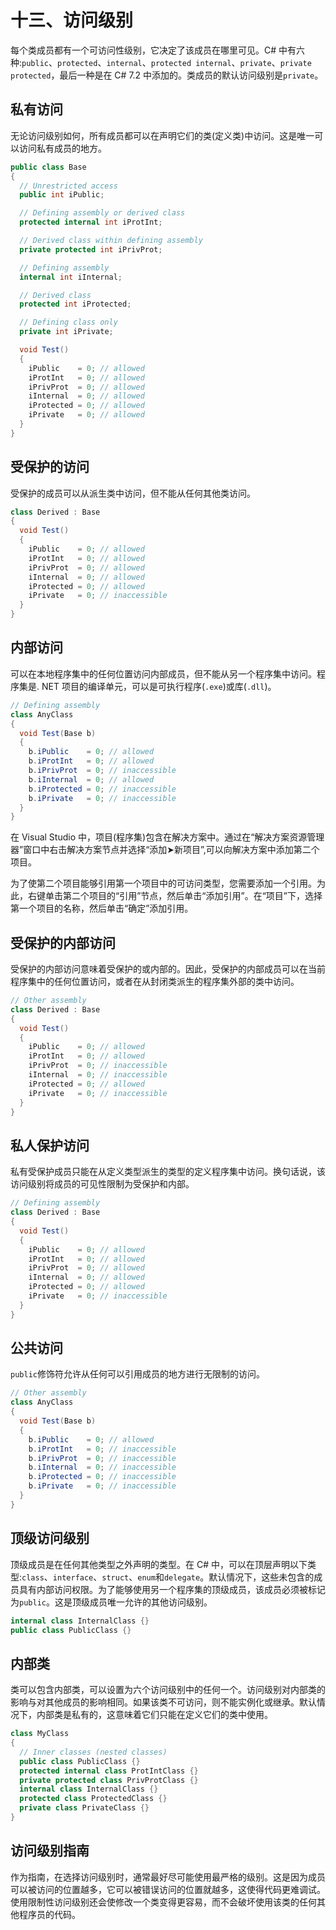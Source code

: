 # 十三、访问级别

每个类成员都有一个可访问性级别，它决定了该成员在哪里可见。C# 中有六种:`public`、`protected`、`internal`、`protected internal`、`private`、`private protected`，最后一种是在 C# 7.2 中添加的。类成员的默认访问级别是`private`。

## 私有访问

无论访问级别如何，所有成员都可以在声明它们的类(定义类)中访问。这是唯一可以访问私有成员的地方。

```cs
public class Base
{
  // Unrestricted access
  public int iPublic;

  // Defining assembly or derived class
  protected internal int iProtInt;

  // Derived class within defining assembly
  private protected int iPrivProt;

  // Defining assembly
  internal int iInternal;

  // Derived class
  protected int iProtected;

  // Defining class only
  private int iPrivate;

  void Test()
  {
    iPublic    = 0; // allowed
    iProtInt   = 0; // allowed
    iPrivProt  = 0; // allowed
    iInternal  = 0; // allowed
    iProtected = 0; // allowed
    iPrivate   = 0; // allowed
  }
}

```

## 受保护的访问

受保护的成员可以从派生类中访问，但不能从任何其他类访问。

```cs
class Derived : Base
{
  void Test()
  {
    iPublic    = 0; // allowed
    iProtInt   = 0; // allowed
    iPrivProt  = 0; // allowed
    iInternal  = 0; // allowed
    iProtected = 0; // allowed
    iPrivate   = 0; // inaccessible
  }
}

```

## 内部访问

可以在本地程序集中的任何位置访问内部成员，但不能从另一个程序集中访问。程序集是. NET 项目的编译单元，可以是可执行程序(`.exe`)或库(`.dll`)。

```cs
// Defining assembly
class AnyClass
{
  void Test(Base b)
  {
    b.iPublic    = 0; // allowed
    b.iProtInt   = 0; // allowed
    b.iPrivProt  = 0; // inaccessible
    b.iInternal  = 0; // allowed
    b.iProtected = 0; // inaccessible
    b.iPrivate   = 0; // inaccessible
  }
}

```

在 Visual Studio 中，项目(程序集)包含在解决方案中。通过在“解决方案资源管理器”窗口中右击解决方案节点并选择“添加➤新项目”,可以向解决方案中添加第二个项目。

为了使第二个项目能够引用第一个项目中的可访问类型，您需要添加一个引用。为此，右键单击第二个项目的“引用”节点，然后单击“添加引用”。在“项目”下，选择第一个项目的名称，然后单击“确定”添加引用。

## 受保护的内部访问

受保护的内部访问意味着受保护的或内部的。因此，受保护的内部成员可以在当前程序集中的任何位置访问，或者在从封闭类派生的程序集外部的类中访问。

```cs
// Other assembly
class Derived : Base
{
  void Test()
  {
    iPublic    = 0; // allowed
    iProtInt   = 0; // allowed
    iPrivProt  = 0; // inaccessible
    iInternal  = 0; // inaccessible
    iProtected = 0; // allowed
    iPrivate   = 0; // inaccessible
  }
}

```

## 私人保护访问

私有受保护成员只能在从定义类型派生的类型的定义程序集中访问。换句话说，该访问级别将成员的可见性限制为受保护和内部。

```cs
// Defining assembly
class Derived : Base
{
  void Test()
  {
    iPublic    = 0; // allowed
    iProtInt   = 0; // allowed
    iPrivProt  = 0; // allowed
    iInternal  = 0; // allowed
    iProtected = 0; // allowed
    iPrivate   = 0; // inaccessible
  }
}

```

## 公共访问

`public`修饰符允许从任何可以引用成员的地方进行无限制的访问。

```cs
// Other assembly
class AnyClass
{
  void Test(Base b)
  {
    b.iPublic    = 0; // allowed
    b.iProtInt   = 0; // inaccessible
    b.iPrivProt  = 0; // inaccessible
    b.iInternal  = 0; // inaccessible
    b.iProtected = 0; // inaccessible
    b.iPrivate   = 0; // inaccessible
  }
}

```

## 顶级访问级别

顶级成员是在任何其他类型之外声明的类型。在 C# 中，可以在顶层声明以下类型:`class`、`interface`、`struct`、`enum`和`delegate`。默认情况下，这些未包含的成员具有内部访问权限。为了能够使用另一个程序集的顶级成员，该成员必须被标记为`public`。这是顶级成员唯一允许的其他访问级别。

```cs
internal class InternalClass {}
public class PublicClass {}

```

## 内部类

类可以包含内部类，可以设置为六个访问级别中的任何一个。访问级别对内部类的影响与对其他成员的影响相同。如果该类不可访问，则不能实例化或继承。默认情况下，内部类是私有的，这意味着它们只能在定义它们的类中使用。

```cs
class MyClass
{
  // Inner classes (nested classes)
  public class PublicClass {}
  protected internal class ProtIntClass {}
  private protected class PrivProtClass {}
  internal class InternalClass {}
  protected class ProtectedClass {}
  private class PrivateClass {}
}

```

## 访问级别指南

作为指南，在选择访问级别时，通常最好尽可能使用最严格的级别。这是因为成员可以被访问的位置越多，它可以被错误访问的位置就越多，这使得代码更难调试。使用限制性访问级别还会使修改一个类变得更容易，而不会破坏使用该类的任何其他程序员的代码。
